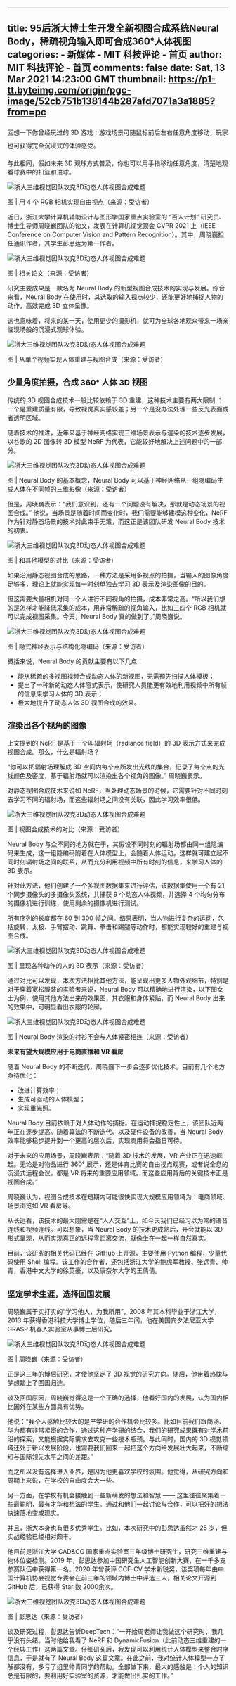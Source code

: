 
---
title: 95后浙大博士生开发全新视图合成系统Neural Body，稀疏视角输入即可合成360°人体视图
categories: 
    - 新媒体
    - MIT 科技评论 - 首页
author: MIT 科技评论 - 首页
comments: false
date: Sat, 13 Mar 2021 14:23:00 GMT
thumbnail: https://p1-tt.byteimg.com/origin/pgc-image/52cb751b138144b287afd7071a3a1885?from=pc
---

<div>   
<article class="syl-page-article syl-device-pc tt-article-content"><p data-track="1" style="line-height: 30px;"><span style="font-size: 18px;">﻿</span>回想一下你曾经玩过的 3D 游戏：游戏场景可随鼠标前后左右任意角度移动，玩家也可获得完全沉浸式的体验感受。</p><p data-track="2">与此相同，假如未来 3D 观球方式普及，你也可以用手指移动任意角度，清楚地观看球赛中的扣篮和进球。</p><div class="pgc-img"><img src="https://p1-tt.byteimg.com/origin/pgc-image/52cb751b138144b287afd7071a3a1885?from=pc" alt="浙大三维视觉团队攻克3D动态人体视图合成难题" class="syl-page-img" referrerpolicy="no-referrer"><p class="pgc-img-caption"><span style="font-size: 14px;">图 | 用 4 个 RGB 相机实现自由视点（来源：受访者）</span></p></div><p data-track="4">近日，浙江大学计算机辅助设计与图形学国家重点实验室的
 “百人计划” 研究员、博士生导师周晓巍团队的论文，发表在计算机视觉顶会 CVPR 2021 上（IEEE Conference on 
Computer Vision and Pattern Recognition）。其中，周晓巍担任通讯作者，其学生彭思达为第一作者。</p><div class="pgc-img"><img src="https://p6-tt.byteimg.com/origin/pgc-image/12c822bc74ae4e78a9984f5fe2b3439d?from=pc" alt="浙大三维视觉团队攻克3D动态人体视图合成难题" class="syl-page-img" referrerpolicy="no-referrer"><p class="pgc-img-caption"><span style="font-size: 14px;">图 | 相关论文（来源：受访者）</span></p></div><p data-track="5">研究主要成果是一款名为 Neural Body 的新型视图合成技术的实现与发展。综合来看，Neural Body 在使用时，其选取的输入视点较少，还能更好地捕捉人物的动作，高效完成 3D 立体呈像。</p><p data-track="6">这也意味着，将来的某一天，使用更少的摄影机，就可为全球各地观众带来一场亲临现场般的沉浸式观球体验。</p><div class="pgc-img"><img src="https://p1-tt.byteimg.com/origin/pgc-image/aff1588f12ba404886e27324589e631b?from=pc" alt="浙大三维视觉团队攻克3D动态人体视图合成难题" class="syl-page-img" referrerpolicy="no-referrer"><p class="pgc-img-caption"><span style="font-size: 14px;">图 | 从单个视频实现人体重建与视图合成（来源：受访者）</span></p></div><h1 class="pgc-h-arrow-right" data-track="8"><span style="font-size: 18px;">少量角度拍摄，合成 360° 人体 3D 视图</span></h1><p data-track="9">传统的 3D 视图合成技术一般比较依赖于 3D 重建，这种技术主要有两大限制 ：一个是重建质量有限，导致视觉真实感较差；另一个是没办法处理一些反光表面或者透明区域。</p><p data-track="10">随着技术的推进，近年来基于神经网络实现三维场景表示与渲染的技术逐步发展，以谷歌的 2D 图像转 3D 模型 NeRF 为代表，它能较好地解决上述问题中的一部分。</p><div class="pgc-img"><img src="https://p3-tt.byteimg.com/origin/pgc-image/3a0fb7bd79a6438badc1cf0c746c7f03?from=pc" alt="浙大三维视觉团队攻克3D动态人体视图合成难题" class="syl-page-img" referrerpolicy="no-referrer"></div><p data-track="51"><span style="font-size: 14px;">图 | Neural Body 的基本概念，Neural Body 可以基于神经网络从一组隐编码生成人体在不同帧的三维影像（来源：受访者）</span></p><p data-track="12">但是，周晓巍表示：“我们意识到，还有一个问题没有解决，那就是动态场景的视图合成。” 他说，当场景是随着时间而变化时，我们需要能够建模这种变化，NeRF 作为针对静态场景的技术对此束手无策，而这正是该团队研发 Neural Body 技术的初衷。</p><div class="pgc-img"><img src="https://p6-tt.byteimg.com/origin/pgc-image/0da5506bfd0f4948b716b6e6dda03bf8?from=pc" alt="浙大三维视觉团队攻克3D动态人体视图合成难题" class="syl-page-img" referrerpolicy="no-referrer"><p class="pgc-img-caption"><span style="font-size: 14px;">图 | 和其他模型的对比（来源：受访者)</span></p></div><p data-track="13">如果沿用静态视图合成的思路，一种方法是采用多视点的拍摄，当输入的图像角度足够多，理论上就能实现每一时刻单独去学习 3D 表示及渲染图像的目的。</p><p data-track="14">但这需要大量相机对同一个人进行不同视角的拍摄，成本非常之高。“所以我们想的是怎样才能降低采集的成本，用非常稀疏的视角输入，比如三四个 RGB 相机就可以完成视图采集。今天，Neural Body 真的做到了。”周晓巍说。</p><div class="pgc-img"><img src="https://p3-tt.byteimg.com/origin/pgc-image/b4638fe5086c427397b97498db7a820a?from=pc" alt="浙大三维视觉团队攻克3D动态人体视图合成难题" class="syl-page-img" referrerpolicy="no-referrer"><p class="pgc-img-caption"><span style="font-size: 14px;">图 | 隐式神经表示与结构化隐编码（来源：受访者）</span></p></div><p data-track="16">概括来说，Neural Body 的贡献主要有以下几点：</p><ul><li data-track="17">能从稀疏的多视图视频合成动态人体的新视图，无需预先扫描人体模板；</li><li data-track="18">提出了一种新的动态人体隐式表示，使研究人员能更有效地利用视频中所有帧的信息来学习人体的 3D 表示；</li><li data-track="19">极大地提升了动态人体 3D 视图合成的效果。</li></ul><h1 class="pgc-h-arrow-right" data-track="20"><span style="font-size: 18px;">渲染出各个视角的图像</span></h1><p data-track="21">上文提到的 NeRF 是基于一个叫辐射场（radiance field）的 3D 表示方式来完成视图合成。那么，什么是辐射场？</p><p data-track="22">“你可以把辐射场理解成 3D 空间内每个点所发出光线的集合，记录了每个点的光线颜色及密度，基于辐射场就可以渲染出各个视角的图像。” 周晓巍表示。</p><p data-track="23">对静态视图合成技术来说如 NeRF，当处理动态场景的时候，它需要针对不同时刻去学习不同的辐射场，而这些辐射场之间没有关联，因此学习效率很低。</p><div class="pgc-img"><img src="https://p1-tt.byteimg.com/origin/pgc-image/3c791d0a64e5495682aed074f0e3f0c4?from=pc" alt="浙大三维视觉团队攻克3D动态人体视图合成难题" class="syl-page-img" referrerpolicy="no-referrer"><p class="pgc-img-caption"><span style="font-size: 14px;">图 | 视图合成技术的对比（来源：受访者）</span></p></div><p data-track="25">Neural Body 与众不同的地方就在于，其假设不同时刻的辐射场都由同一组隐编码来生成，这一组隐编码附着在人体模型上，会随着人体运动。这样就可建立起不同时刻辐射场之间的联系，从而充分利用视频中所有时刻的信息，来学习人体的 3D 表示。</p><p data-track="26">针对此方法，他们创建了一个多视图数据集来进行评估，该数据集使用一个有 21 个同步摄像头的多摄像头系统，共捕获 9 个动态人体视频，并选择 4 个均匀分布的摄像机进行训练，使用剩余的摄像机进行测试。</p><p data-track="27">所有序列的长度都在 60 到 300 帧之间。结果表明，当人物进行复杂的运动，包括旋转、太极、手臂摆动、跳舞、拳击和踢腿等动作时，都能实现较好的重建与视图合成。</p><div class="pgc-img"><img src="https://p6-tt.byteimg.com/origin/pgc-image/986fe2c332da40d79309fd7e953287fb?from=pc" alt="浙大三维视觉团队攻克3D动态人体视图合成难题" class="syl-page-img" referrerpolicy="no-referrer"><p class="pgc-img-caption"><span style="font-size: 14px;">图 | 呈现各种动作的人的 3D 表示（来源：受访者）</span></p></div><p data-track="29">通过对比可以发现，本次方法相比其他方法，能呈现出更多人物外观细节，特别是对于穿着宽松服装的实验者来说，Neural
 Body 可以精确地进行渲染，以下图女士为例，使用其他方法出来的效果图，其衣服和身体紧贴，而 Neural Body 
出来的效果中，可明显看出衣服的轮廓。</p><div class="pgc-img"><img src="https://p6-tt.byteimg.com/origin/pgc-image/fc77f9da64044cfd9897c59730e17df1?from=pc" alt="浙大三维视觉团队攻克3D动态人体视图合成难题" class="syl-page-img" referrerpolicy="no-referrer"><p class="pgc-img-caption"><span style="font-size: 14px;">图 | Neural Body 渲染的衬衫不会与人体紧密相连（来源：受访者）</span></p></div><p data-track="31"><b>未来有望大规模应用于电商直播和 VR 看房</b></p><p data-track="32">随着 Neural Body 的不断迭代，周晓巍下一步会逐步优化技术。目前有几个地方亟待优化：</p><ul><li data-track="33">改进计算效率；</li><li data-track="34">生成可驱动的人体模型；</li><li data-track="35">实现重光照。</li></ul><p data-track="36">Neural Body 目前依赖于对人体动作的捕捉。在运动捕捉稳定性上，该团队近两年正在逐步提高。随着算法的不断迭代、以及硬件设备的改善，当 Neural Body 效率能够稳步提升到一个更高的层次后，实现商用将会指日可待。</p><p data-track="37">对于未来的应用场景，周晓巍表示：“随着 3D 技术的发展，VR 产业正在迅速崛起。无论是对物品进行 360° 展示，还是体育比赛的自由视点观赛，或者说全息的沉浸式远程会议，都是 VR 将来的重要应用领域。而这些应用背后的关键技术正是视图合成。”</p><p data-track="38">周晓巍认为，视图合成技术在短期内可能很快实现大规模应用领域为：电商领域、场景浏览如 VR 看房等。</p><p data-track="39">从长远看，该技术的最大刚需是在“人人交互”上，如今天我们已经习以为常的语音连线和视频连线。可以想象，当 Neural Body 的技术更成熟后，开会就能以 3D 形式呈现，从而实现真正的远程零距离交流，就像坐在一起一样自然真实。</p><p data-track="40">目前，该研究的相关代码已经在 GitHub 上开源，主要使用 Python 编程，少量代码使用 Shell 编程。该工作的合作者，还包括浙江大学的鲍虎军教授、张远青、帅青，香港中文大学的徐英豪，以及康奈尔大学的王倩倩。</p><h1 class="pgc-h-arrow-right" data-track="41"><span style="font-size: 18px;">坚定学术生涯，选择回国发展</span></h1><p data-track="42">周晓巍属于实打实的“学习他人，为我所用”，2008 年其本科毕业于浙江大学，2013 年获得香港科技大学博士学位，随后三年间，他在美国宾夕法尼亚大学 GRASP 机器人实验室从事博士后研究。</p><div class="pgc-img"><img src="https://p1-tt.byteimg.com/origin/pgc-image/fe35fed982314614bcdddde6391db8eb?from=pc" alt="浙大三维视觉团队攻克3D动态人体视图合成难题" class="syl-page-img" referrerpolicy="no-referrer"><p class="pgc-img-caption"><span style="font-size: 14px;">图 | 周晓巍（来源：受访者）</span></p></div><p data-track="43">正是这三年的博后研究，才使他坚定了 3D 视觉的研究方向。随后，他带着热忱与梦想踏上了回国归途。</p><p data-track="44">谈及回国原因，周晓巍觉得这是一个正确的选择，他看好国内的发展，认为国内相比国外在某些方面具有优势。</p><p data-track="45">他说：“我个人感触比较大的是产学研的合作机会比较多。比如目前我们跟商汤、华为都有非常紧密的合作，通过这种产学研的结合，我们的研究成果既有对学术前沿的探索，又能根据实际需求去攻克一些技术瓶颈。与此同时，国内的 3D 视觉领域还处于新兴发展阶段，也需要我们回来一起把这个方向给发展壮大起来，不断缩短与国际领先水平之间的差距。”</p><p data-track="46">而之所以没有选择进入业界，是因为他更喜欢学校的氛围。他觉得，从研究方向和周期上来说，在学校的自由度会大一些。</p><p data-track="47">另一方面，在学校有机会接触到一些新萌发的想法和智慧 —— 这里往往聚集着一些最聪明，最有才华和想法的学生。通过和他们一起讨论与合作，可以把好的想法快速落地变成现实。</p><p data-track="48">并且，浙大本身也有很多优秀学生。比如，本次研究中的彭思达虽然才 25 岁，但实战经验已经相对颇丰。</p><p data-track="49">他目前是浙江大学 CAD&CG 国家重点实验室三年级博士研究生，研究三维重建与物体位姿检测。2019 年，彭思达参加中国研究生人工智能创新大赛，在一千多支参赛队伍中获得第一名。2020 年曾获评 CCF-CV 学术新锐奖，该奖项每年由中国计算机协会视觉专委会在前三年的领域内博士中评选三人，相关论文开源到 GitHub 后，已获得 Star 数 2000余次。</p><div class="pgc-img"><img src="https://p3-tt.byteimg.com/origin/pgc-image/0ba806b889364d87b16903f8e9706882?from=pc" alt="浙大三维视觉团队攻克3D动态人体视图合成难题" class="syl-page-img" referrerpolicy="no-referrer"><p class="pgc-img-caption"><span style="font-size: 14px;">图 | 彭思达（来源：受访者）</span></p></div><p data-track="50">谈及研究过程，彭思达告诉DeepTech：“一开始周老师让我做这个研究时，我几乎没有头绪。当时他给我看了 NeRF 和 DynamicFusion（此前动态三维重建的一个经典工作）这两篇文章。仔细研究后，我发现可以利用统计人体模型来整合时序信息，于是就有了 Neural Body 这篇文章。在此之前，我对统计人体模型一点了解都没有，多亏了组里帅青同学的帮助。全部做下来，最大的感触是：个人的知识总是有限的，要利用好实验室的资源，才能做出扎实的工作。”</p></article>  
</div>
            